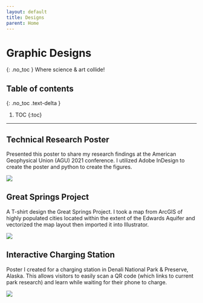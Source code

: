 ```yaml
---
layout: default
title: Designs
parent: Home
---
```


# Graphic Designs
{: .no_toc }
Where science & art collide!

## Table of contents
{: .no_toc .text-delta }

1. TOC
{:toc}

---
## Technical Research Poster
Presented this poster to share my research findings at the American Geophysical Union (AGU) 2021 conference. I utilized Adobe InDesign to create the poster and python to create the figures.

<img src="{{site.baseurl}}/img/AGU 2021 MENEZES POSTER_FINAL.jpg"/>

## Great Springs Project
A T-shirt design the Great Springs Project. I took a map from ArcGIS of highly populated cities located within the extent of the Edwards Aquifer and vectorized the map layout then imported it into Illustrator.

<img src="{{site.baseurl}}/img/GSP.png"/>

## Interactive Charging Station
Poster I created for a charging station in Denali National Park & Preserve, Alaska. This allows visitors to easily scan a QR code (which links to current park research) and learn while waiting for their phone to charge.

<img src="{{site.baseurl}}/img/ICS_poster.png"/>
